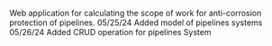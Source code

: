 Web application for calculating the scope of work for anti-corrosion protection of pipelines.
05/25/24
Added model of pipelines systems
05/26/24 
Added CRUD operation for pipelines System